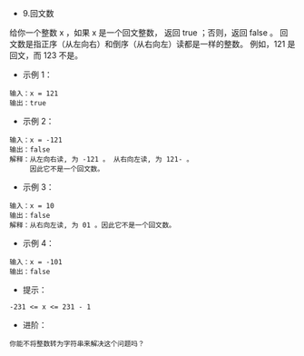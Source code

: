 - 9.回文数

给你一个整数 x ，如果 x 是一个回文整数，
返回 true ；否则，返回 false 。
回文数是指正序（从左向右）和倒序（从右向左）读都是一样的整数。
例如，121 是回文，而 123 不是。

- 示例 1：

```
输入：x = 121
输出：true
```

- 示例 2：

```
输入：x = -121
输出：false
解释：从左向右读, 为 -121 。 从右向左读, 为 121- 。
     因此它不是一个回文数。
```

- 示例 3：

```
输入：x = 10
输出：false
解释：从右向左读, 为 01 。因此它不是一个回文数。
```

- 示例 4：

```
输入：x = -101
输出：false
```

- 提示：

```
-231 <= x <= 231 - 1

```

- 进阶：

```
你能不将整数转为字符串来解决这个问题吗？
```
